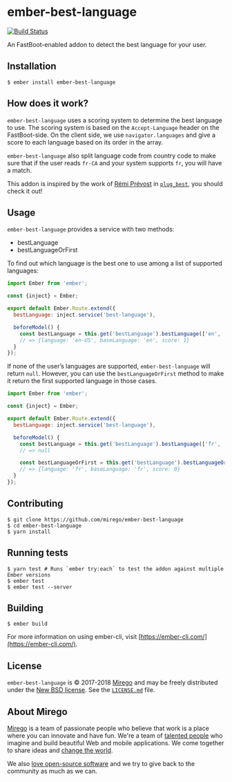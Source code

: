 # ember-best-language

[![Build Status](https://travis-ci.org/mirego/ember-best-language.svg?branch=master)](https://travis-ci.org/mirego/ember-best-language)

An FastBoot-enabled addon to detect the best language for your user.

## Installation

```shell
$ ember install ember-best-language
```

## How does it work?

`ember-best-language` uses a scoring system to determine the best language to use. The scoring system is based on the `Accept-Language` header on the FastBoot-side. On the client side, we use `navigator.languages` and give a score to each language based on its order in the array.

`ember-best-language` also split language code from country code to make sure that if the user reads `fr-CA` and your system supports `fr`, you will have a match.

This addon is inspired by the work of [Rémi Prévost](https://github.com/remiprev) in [`plug_best`](https://github.com/remiprev/plug_best), you should check it out!

## Usage

`ember-best-language` provides a service with two methods:

- bestLanguage
- bestLanguageOrFirst

To find out which language is the best one to use among a list of supported languages:

```js
import Ember from 'ember';

const {inject} = Ember;

export default Ember.Route.extend({
  bestLanguage: inject.service('best-language'),

  beforeModel() {
    const bestLanguage = this.get('bestLanguage').bestLanguage(['en', 'fr']);
    // => {language: 'en-US', baseLanguage: 'en', score: 1}
  }
});
```

If none of the user’s languages are supported, `ember-best-language` will return `null`. However, you can use the `bestLanguageOrFirst` method to make it return the first supported language in those cases.

```js
import Ember from 'ember';

const {inject} = Ember;

export default Ember.Route.extend({
  bestLanguage: inject.service('best-language'),

  beforeModel() {
    const bestLanguage = this.get('bestLanguage').bestLanguage(['fr', 'de', 'en-US']);
    // => null

    const bestLanguageOrFirst = this.get('bestLanguage').bestLanguageOrFirst(['fr', 'de', 'en-US']);
    // => {language: 'fr', baseLanguage: 'fr', score: 0}
  }
});
```

## Contributing

```shell
$ git clone https://github.com/mirego/ember-best-language
$ cd ember-best-language
$ yarn install
```

## Running tests

```shell
$ yarn test # Runs `ember try:each` to test the addon against multiple Ember versions
$ ember test
$ ember test --server
```

## Building

```shell
$ ember build
```

For more information on using ember-cli, visit [https://ember-cli.com/](https://ember-cli.com/).

## License

`ember-best-language` is © 2017-2018 [Mirego](http://www.mirego.com) and may be freely distributed under the [New BSD license](http://opensource.org/licenses/BSD-3-Clause).
See the [`LICENSE.md`](https://github.com/mirego/ember-best-language/blob/master/LICENSE.md) file.

## About Mirego

[Mirego](http://mirego.com) is a team of passionate people who believe that work is a place where you can innovate and have fun. We're a team of [talented people](http://life.mirego.com) who imagine and build beautiful Web and mobile applications. We come together to share ideas and [change the world](http://mirego.org).

We also [love open-source software](http://open.mirego.com) and we try to give back to the community as much as we can.

